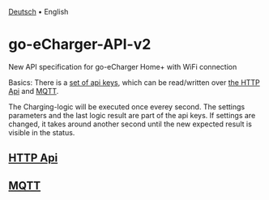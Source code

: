 [Deutsch](introduction-de.md) &bull; English

# go-eCharger-API-v2
New API specification for go-eCharger Home+ with WiFi connection

Basics: There is a [set of api keys](apikeys-en.md), which can be read/written over [the HTTP Api](http-en.md) and [MQTT](mqtt-en.md).

The Charging-logic will be executed once everey second. The settings parameters and the last logic result are part of the api keys. If settings are changed, it takes around another second until the new expected result is visible in the status.

## [HTTP Api](http-en.md)

## [MQTT](mqtt-en.md)
